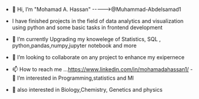 - 👋 Hi, I’m "Mohamad A. Hassan" ----->@Muhammad-Abdelsamad1

- I have finished projects in the field of data analytics and visualization using python and some basic tasks in frontend development 

- 🌱 I’m currently Upgrading my knowelege of Statistics, SQL , python,pandas,numpy,jupyter notebook and more
- 💞️ I’m looking to collaborate on any project to enhance my exipernece
- 📫 How to reach me ...https://www.linkedin.com/in/mohamadahassan1/
-👀 I’m interested in Programming,statistics and Ml
- 👀 also interested in Biology,Chemistry, Genetics and physics 

<!---
Muhammad-Abdelsamad1/Muhammad-Abdelsamad1 is a ✨ special ✨ repository because its `README.md` (this file) appears on your GitHub profile.
You can click the Preview link to take a look at your changes.
--->
